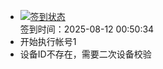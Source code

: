 - [![签到状态](https://github.com/p7wm/Cloud189-Actions/actions/workflows/main.yml/badge.svg?branch=main)](https://github.com/p7wm/Cloud189-Actions/actions/workflows/main.yml) <br> 签到时间：2025-08-12 00:50:34
- 开始执行帐号1
- 设备ID不存在，需要二次设备校验
